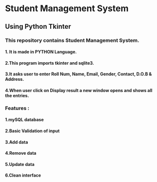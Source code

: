 # Student Management System

## Using Python Tkinter

### This repository contains Student Management System.

#### 1. It is made in PYTHON Language.
#### 2.This program imports tkinter and sqlite3.
#### 3.It asks user to enter Roll Num, Name, Email, Gender, Contact, D.O.B & Address.
#### 4.When user click on Display result a new window opens and shows all the entries.

### Features :

#### 1.mySQL database
#### 2.Basic Validation of input
#### 3.Add data
#### 4.Remove data
#### 5.Update data
#### 6.Clean interface

